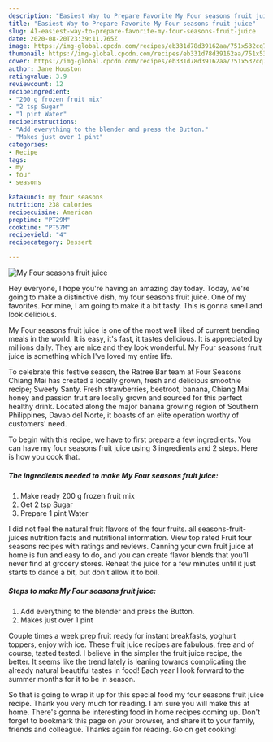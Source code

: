 ```yaml
---
description: "Easiest Way to Prepare Favorite My Four seasons fruit juice"
title: "Easiest Way to Prepare Favorite My Four seasons fruit juice"
slug: 41-easiest-way-to-prepare-favorite-my-four-seasons-fruit-juice
date: 2020-08-20T23:39:11.765Z
image: https://img-global.cpcdn.com/recipes/eb331d78d39162aa/751x532cq70/my-four-seasons-fruit-juice-recipe-main-photo.jpg
thumbnail: https://img-global.cpcdn.com/recipes/eb331d78d39162aa/751x532cq70/my-four-seasons-fruit-juice-recipe-main-photo.jpg
cover: https://img-global.cpcdn.com/recipes/eb331d78d39162aa/751x532cq70/my-four-seasons-fruit-juice-recipe-main-photo.jpg
author: Jane Houston
ratingvalue: 3.9
reviewcount: 12
recipeingredient:
- "200 g frozen fruit mix"
- "2 tsp Sugar"
- "1 pint Water"
recipeinstructions:
- "Add everything to the blender and press the Button."
- "Makes just over 1 pint"
categories:
- Recipe
tags:
- my
- four
- seasons

katakunci: my four seasons 
nutrition: 238 calories
recipecuisine: American
preptime: "PT29M"
cooktime: "PT57M"
recipeyield: "4"
recipecategory: Dessert

---
```



![My Four seasons fruit juice](https://img-global.cpcdn.com/recipes/eb331d78d39162aa/751x532cq70/my-four-seasons-fruit-juice-recipe-main-photo.jpg)

Hey everyone, I hope you're having an amazing day today. Today, we're going to make a distinctive dish, my four seasons fruit juice. One of my favorites. For mine, I am going to make it a bit tasty. This is gonna smell and look delicious.

My Four seasons fruit juice is one of the most well liked of current trending meals in the world. It is easy, it's fast, it tastes delicious. It is appreciated by millions daily. They are nice and they look wonderful. My Four seasons fruit juice is something which I've loved my entire life.

To celebrate this festive season, the Ratree Bar team at Four Seasons Chiang Mai has created a locally grown, fresh and delicious smoothie recipe; Sweety Santy. Fresh strawberries, beetroot, banana, Chiang Mai honey and passion fruit are locally grown and sourced for this perfect healthy drink. Located along the major banana growing region of Southern Philippines, Davao del Norte, it boasts of an elite operation worthy of customers&#39; need.


To begin with this recipe, we have to first prepare a few ingredients. You can have my four seasons fruit juice using 3 ingredients and 2 steps. Here is how you cook that.

<!--inarticleads1-->

##### The ingredients needed to make My Four seasons fruit juice:

1. Make ready 200 g frozen fruit mix
1. Get 2 tsp Sugar
1. Prepare 1 pint Water


I did not feel the natural fruit flavors of the four fruits. all seasons-fruit-juices nutrition facts and nutritional information. View top rated Fruit four seasons recipes with ratings and reviews. Canning your own fruit juice at home is fun and easy to do, and you can create flavor blends that you&#39;ll never find at grocery stores. Reheat the juice for a few minutes until it just starts to dance a bit, but don&#39;t allow it to boil. 

<!--inarticleads2-->

##### Steps to make My Four seasons fruit juice:

1. Add everything to the blender and press the Button.
1. Makes just over 1 pint


Couple times a week prep fruit ready for instant breakfasts, yoghurt toppers, enjoy with ice. These fruit juice recipes are fabulous, free and of course, tasted tested. I believe in the simpler the fruit juice recipe, the better. It seems like the trend lately is leaning towards complicating the already natural beautiful tastes in food! Each year I look forward to the summer months for it to be in season. 

So that is going to wrap it up for this special food my four seasons fruit juice recipe. Thank you very much for reading. I am sure you will make this at home. There's gonna be interesting food in home recipes coming up. Don't forget to bookmark this page on your browser, and share it to your family, friends and colleague. Thanks again for reading. Go on get cooking!
